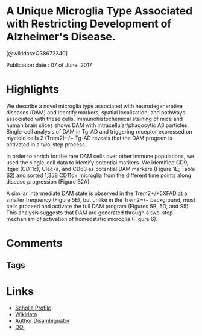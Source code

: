 
A Unique Microglia Type Associated with Restricting Development of Alzheimer's Disease.
=======================================================================================
  
  [@wikidata:Q38672340]  
  
Publication date : 07 of June, 2017  

# Highlights

We describe a novel microglia type associated with neurodegenerative diseases (DAM) and identify markers, spatial localization, and pathways associated with these cells. Immunohistochemical staining of mice and human brain slices shows DAM with intracellular/phagocytic Aβ particles. Single-cell analysis of DAM in Tg-AD and triggering receptor expressed on myeloid cells 2 (Trem2)−/− Tg-AD reveals that the DAM program is activated in a two-step process.

In order to enrich for the rare DAM cells over other immune populations, we used the single-cell data to identify potential markers. We identified CD9, Itgax (CD11c), Clec7a, and CD63 as potential DAM markers (Figure 1E; Table S2) and sorted 1,358 CD11c+ microglia from the different time points along disease progression (Figure S2A).

A similar intermediate DAM state is observed in the Trem2+/+5XFAD at a smaller frequency (Figure 5E), but unlike in the Trem2−/− background, most cells proceed and activate the full DAM program (Figures 5B, 5D, and S5). This analysis suggests that DAM are generated through a two-step mechanism of activation of homeostatic microglia (Figure 6).

# Comments

## Tags

# Links
  
 * [Scholia Profile](https://scholia.toolforge.org/work/Q38672340)  
 * [Wikidata](https://www.wikidata.org/wiki/Q38672340)  
 * [Author Disambiguator](https://author-disambiguator.toolforge.org/work_item_oauth.php?id=Q38672340&batch_id=&match=1&author_list_id=&doit=Get+author+links+for+work)  
 * [DOI](https://doi.org/10.1016/J.CELL.2017.05.018)  
